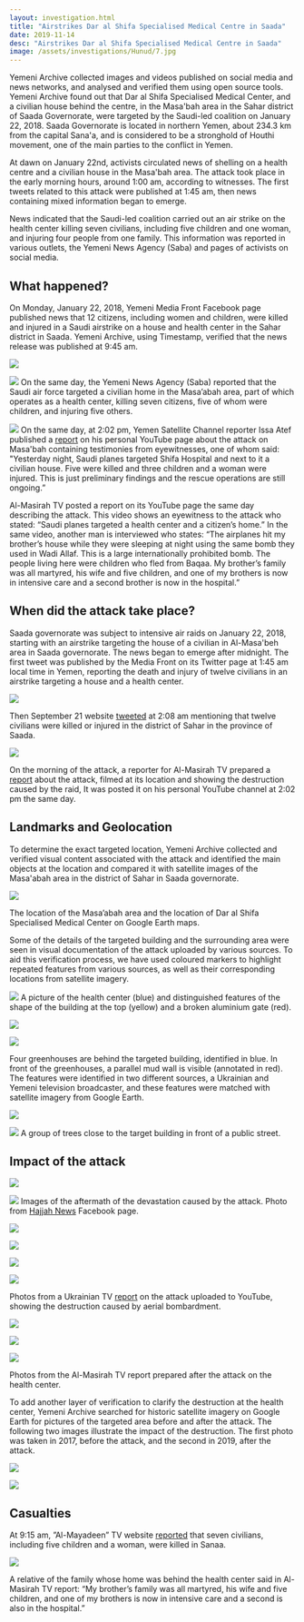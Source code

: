 ```yaml
---
layout: investigation.html
title: "Airstrikes Dar al Shifa Specialised Medical Centre in Saada"
date: 2019-11-14
desc: "Airstrikes Dar al Shifa Specialised Medical Centre in Saada"
image: /assets/investigations/Hunud/7.jpg
---
```


Yemeni Archive collected images and videos published on social media and news networks, and analysed and verified them using open source tools. Yemeni Archive found out that Dar al Shifa Specialised Medical Center, and a civilian house behind the centre, in the Masa'bah area in the Sahar district of Saada Governorate, were targeted by the Saudi-led coalition on January 22, 2018. Saada Governorate is located in northern Yemen, about 234.3 km from the capital Sana'a, and is considered to be a stronghold of Houthi movement, one of the main parties to the conflict in Yemen.

At dawn on January 22nd, activists circulated news of shelling on a health centre and a civilian house in the Masa'bah area. The attack took place in the early morning hours, around 1:00 am, according to witnesses. The first tweets related to this attack were published at 1:45 am, then news containing mixed information began to emerge.

News indicated that the Saudi-led coalition carried out an air strike on the health center killing seven civilians, including five children and one woman, and injuring four people from one family. This information was reported in various outlets, the Yemeni News Agency (Saba) and pages of activists on social media.

## What happened?

On Monday, January 22, 2018, Yemeni Media Front Facebook page published news that 12 citizens, including women and children, were killed and injured in a Saudi airstrike on a house and health center in the Sahar district in Saada. Yemeni Archive, using Timestamp, verified that the news release was published at 9:45 am.

 
![](/assets/daralshifa-image1.jpg)

![](/assets/daralshifa-image2.jpg)
On the same day, the Yemeni News Agency (Saba) reported that the Saudi air force targeted a civilian home in the Masa’abah area, part of which operates as a health center, killing seven citizens, five of whom were children, and injuring five others.

 ![](/assets/daralshifa-image3.jpg)
On the same day, at 2:02 pm, Yemen Satellite Channel reporter Issa Atef published a [report](https://youtu.be/PfbTP5MVGpg) on his personal YouTube page about the attack on Masa'bah containing testimonies from eyewitnesses, one of whom said: "Yesterday night, Saudi planes targeted Shifa Hospital and next to it a civilian house. Five were killed and three children and a woman were injured. This is just preliminary findings and the rescue operations are still ongoing.”

Al-Masirah TV posted a report on its YouTube page the same day describing the attack. This video shows an eyewitness to the attack who stated: “Saudi planes targeted a health center and a citizen’s home.” In the same video, another man is interviewed who states: “The airplanes hit my brother’s house while they were sleeping at night using the same bomb they used in Wadi Allaf. This is a large internationally prohibited bomb. The people living here were children who fled from Baqaa. My brother’s family was all martyred, his wife and five children, and one of my brothers is now in intensive care and a second brother is now in the hospital.”

## When did the attack take place?

Saada governorate was subject to intensive air raids on January 22, 2018, starting with an airstrike targeting the house of a civilian in Al-Masa'beh area in Saada governorate. The news began to emerge after midnight. The first tweet was published by the Media Front on its Twitter page at 1:45 am local time in Yemen, reporting the death and injury of twelve civilians in an airstrike targeting a house and a health center.

![](/assets/daralshifa-image4.jpg)

Then September 21 website [tweeted](https://twitter.com/21septCom/status/955381646064279552?s=20) at 2:08 am mentioning that twelve civilians were killed or injured in the district of Sahar in the province of Saada.

![](/assets/daralshifa-image5.jpg)

On the morning of the attack, a reporter for Al-Masirah TV prepared a [report](https://www.youtube.com/watch?v=PfbTP5MVGpg&feature=youtu.be) about the attack, filmed at its location and showing the destruction caused by the raid, It was posted it on his personal YouTube channel at 2:02 pm the same day.

## Landmarks and Geolocation

To determine the exact targeted location, Yemeni Archive collected and verified visual content associated with the attack and identified the main objects at the location and compared it with satellite images of the Masa'abah area in the district of Sahar in Saada governorate.

![](/assets/daralshifa-image6.jpg)

The location of the Masa’abah area and the location of Dar al Shifa Specialised Medical Center on Google Earth maps.

Some of the details of the targeted building and the surrounding area were seen in visual documentation of the attack uploaded by various sources. To aid this verification process, we have used coloured markers to highlight repeated features from various sources, as well as their corresponding locations from satellite imagery.

![](/assets/daralshifa-image7.png)
A picture of the health center (blue) and distinguished features of the shape of the building at the top (yellow) and a broken aluminium gate (red).

![](/assets/daralshifa-image8.png)

![](/assets/daralshifa-image9.png)

Four greenhouses are behind the targeted building, identified in blue. In front of the greenhouses, a parallel mud wall is visible (annotated in red). The features were identified in two different sources, a Ukrainian and Yemeni television broadcaster, and these features were matched with satellite imagery from Google Earth.

![](/assets/daralshifa-image10.png)

![](/assets/daralshifa-image11.png)
A group of trees close to the target building in front of a public street.

## Impact of the attack


![](/assets/daralshifa-image12.jpg)

![](/assets/daralshifa-image13.jpg)
Images of the aftermath of the devastation caused by the attack. Photo from [Hajjah News](https://www.facebook.com/hajjahnewss/photos/pcb.956414654507670/956413934507742/?type=3&theater) Facebook page.

![](/assets/daralshifa-image14.jpg)

![](/assets/daralshifa-image15.jpg)

![](/assets/daralshifa-image16.jpg)

![](/assets/daralshifa-image17.jpg)

Photos from a Ukrainian TV [report](https://www.youtube.com/watch?v=QEcdhsi4Nlk&feature=youtu.be) on the attack uploaded to YouTube, showing the destruction caused by aerial bombardment.

![](/assets/daralshifa-image18.jpg)

![](/assets/daralshifa-image19.jpg)

![](/assets/daralshifa-image20.jpg)

Photos from the Al-Masirah TV report prepared after the attack on the health center.

To add another layer of verification to clarify the destruction at the health center, Yemeni Archive searched for historic satellite imagery on Google Earth for pictures of the targeted area before and after the attack. The following two images illustrate the impact of the destruction. The first photo was taken in 2017, before the attack, and the second in 2019, after the attack.

![](/assets/daralshifa-image21.jpg)

![](/assets/daralshifa-image22.jpg)

## Casualties

At 9:15 am, ”Al-Mayadeen” TV website [reported](http://www.almayadeen.net/news/politics/854320/%D8%B4%D9%87%D8%AF%D8%A7%D8%A1-%D9%88%D8%AC%D8%B1%D8%AD%D9%89-%D8%A8%D8%BA%D8%A7%D8%B1%D8%A7%D8%AA-%D9%84%D9%84%D8%AA%D8%AD%D8%A7%D9%84%D9%81-%D8%A7%D9%84%D8%B3%D8%B9%D9%88%D8%AF%D9%8A-%D8%B9%D9%84%D9%89-%D8%B5%D8%B9%D8%AF%D8%A9-%D8%B4%D9%85%D8%A7%D9%84-%D8%A7%D9%84%D9%8A%D9%85%D9%86) that seven civilians, including five children and a woman, were killed in Sanaa.

![](/assets/daralshifa-image23.jpg)

A relative of the family whose home was behind the health center said in Al-Masirah TV report: “My brother’s family was all martyred, his wife and five children, and one of my brothers is now in intensive care and a second is also in the hospital.”
